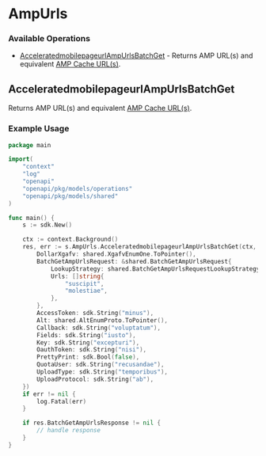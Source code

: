 # AmpUrls

### Available Operations

* [AcceleratedmobilepageurlAmpUrlsBatchGet](#acceleratedmobilepageurlampurlsbatchget) - Returns AMP URL(s) and equivalent [AMP Cache URL(s)](/amp/cache/overview#amp-cache-url-format).

## AcceleratedmobilepageurlAmpUrlsBatchGet

Returns AMP URL(s) and equivalent [AMP Cache URL(s)](/amp/cache/overview#amp-cache-url-format).

### Example Usage

```go
package main

import(
	"context"
	"log"
	"openapi"
	"openapi/pkg/models/operations"
	"openapi/pkg/models/shared"
)

func main() {
    s := sdk.New()

    ctx := context.Background()
    res, err := s.AmpUrls.AcceleratedmobilepageurlAmpUrlsBatchGet(ctx, operations.AcceleratedmobilepageurlAmpUrlsBatchGetRequest{
        DollarXgafv: shared.XgafvEnumOne.ToPointer(),
        BatchGetAmpUrlsRequest: &shared.BatchGetAmpUrlsRequest{
            LookupStrategy: shared.BatchGetAmpUrlsRequestLookupStrategyEnumInIndexDoc.ToPointer(),
            Urls: []string{
                "suscipit",
                "molestiae",
            },
        },
        AccessToken: sdk.String("minus"),
        Alt: shared.AltEnumProto.ToPointer(),
        Callback: sdk.String("voluptatum"),
        Fields: sdk.String("iusto"),
        Key: sdk.String("excepturi"),
        OauthToken: sdk.String("nisi"),
        PrettyPrint: sdk.Bool(false),
        QuotaUser: sdk.String("recusandae"),
        UploadType: sdk.String("temporibus"),
        UploadProtocol: sdk.String("ab"),
    })
    if err != nil {
        log.Fatal(err)
    }

    if res.BatchGetAmpUrlsResponse != nil {
        // handle response
    }
}
```
